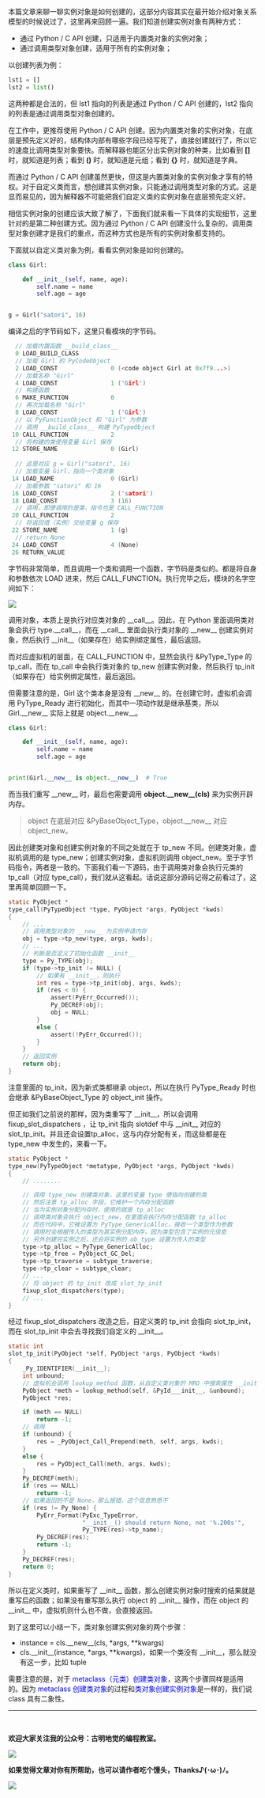 本篇文章来聊一聊实例对象是如何创建的，这部分内容其实在最开始介绍对象关系模型的时候说过了，这里再来回顾一遍。我们知道创建实例对象有两种方式：

- 通过 Python / C API 创建，只适用于内置类对象的实例对象；
- 通过调用类型对象创建，适用于所有的实例对象；

以创建列表为例：

~~~Python
lst1 = []
lst2 = list()
~~~

这两种都是合法的，但 lst1 指向的列表是通过 Python / C API 创建的，lst2 指向的列表是通过调用类型对象创建的。

在工作中，更推荐使用 Python / C API 创建。因为内置类对象的实例对象，在底层是预先定义好的，结构体内部有哪些字段已经写死了，直接创建就行了，所以它的速度比调用类型对象要快。而解释器也能区分出实例对象的种类，比如看到 **[]** 时，就知道是列表；看到 **()** 时，就知道是元组；看到 **{}** 时，就知道是字典。

而通过 Python / C API 创建虽然更快，但这是内置类对象的实例对象才享有的特权。对于自定义类而言，想创建其实例对象，只能通过调用类型对象的方式。这是显而易见的，因为解释器不可能把我们自定义类的实例对象在底层预先定义好。

相信实例对象的创建应该大致了解了，下面我们就来看一下具体的实现细节，这里针对的是第二种创建方式。因为通过 Python / C API 创建没什么复杂的，调用类型对象创建才是我们的重点，而这种方式也是所有的实例对象都支持的。

下面就以自定义类对象为例，看看实例对象是如何创建的。

~~~python
class Girl:

    def __init__(self, name, age):
        self.name = name
        self.age = age


g = Girl("satori", 16)
~~~

编译之后的字节码如下，这里只看模块的字节码。

~~~C
  // 加载内置函数 __build_class__ 
  0 LOAD_BUILD_CLASS
  // 加载 Girl 的 PyCodeObject
  2 LOAD_CONST               0 (<code object Girl at 0x7f9...>)
  // 加载名称 "Girl"
  4 LOAD_CONST               1 ('Girl')
  // 构建函数
  6 MAKE_FUNCTION            0
  // 再次加载名称 "Girl"
  8 LOAD_CONST               1 ('Girl')
  // 以 PyFunctionObject 和 "Girl" 为参数
  // 调用 __build_class__ 构建 PyTypeObject
 10 CALL_FUNCTION            2
  // 将构建的类使用变量 Girl 保存
 12 STORE_NAME               0 (Girl)
  
  // 这里对应 g = Girl("satori", 16)
  // 加载变量 Girl，指向一个类对象
 14 LOAD_NAME                0 (Girl)
  // 加载参数 "satori" 和 16
 16 LOAD_CONST               2 ('satori')
 18 LOAD_CONST               3 (16)
  // 调用，即便调用的是类，指令也是 CALL_FUNCTION
 20 CALL_FUNCTION            2
  // 将返回值（实例）交给变量 g 保存
 22 STORE_NAME               1 (g)
  // return None
 24 LOAD_CONST               4 (None)
 26 RETURN_VALUE
~~~

字节码非常简单，而且调用一个类和调用一个函数，字节码是类似的。都是将自身和参数依次 LOAD 进来，然后 CALL_FUNCTION。执行完毕之后，模块的名字空间如下：

![](./images/262.png)

调用对象，本质上是执行对应类对象的 \_\_call\_\_。因此，在 Python 里面调用类对象会执行 type.\_\_call\_\_，而在 \_\_call\_\_ 里面会执行类对象的 \_\_new\_\_ 创建实例对象，然后执行 \_\_init\_\_（如果存在）给实例绑定属性，最后返回。

而对应虚拟机的层面，在 CALL_FUNCTION 中，显然会执行 &PyType_Type 的 tp_call，而在 tp_call 中会执行类对象的 tp_new 创建实例对象，然后执行 tp_init（如果存在）给实例绑定属性，最后返回。

但需要注意的是，Girl 这个类本身是没有 \_\_new\_\_ 的。在创建它时，虚拟机会调用 PyType_Ready 进行初始化，而其中一项动作就是继承基类，所以 Girl.\_\_new\_\_ 实际上就是 object.\_\_new\_\_。

~~~Python
class Girl:

    def __init__(self, name, age):
        self.name = name
        self.age = age


print(Girl.__new__ is object.__new__)  # True
~~~

而当我们重写 \_\_new\_\_ 时，最后也需要调用 **object.\_\_new\_\_(cls)** 来为实例开辟内存。

> object 在底层对应 &PyBaseObject_Type，object.\_\_new\_\_ 对应 object_new。

因此创建类对象和创建实例对象的不同之处就在于 tp_new 不同。创建类对象，虚拟机调用的是 type_new；创建实例对象，虚拟机则调用 object_new。至于字节码指令，两者是一致的。下面我们看一下源码，由于调用类对象会执行元类的 tp_call（对应 type_call），我们就从这看起。话说这部分源码记得之前看过了，这里再简单回顾一下。

~~~C
static PyObject *
type_call(PyTypeObject *type, PyObject *args, PyObject *kwds)
{
    // ...
    // 调用类型对象的 __new__ 为实例申请内存
    obj = type->tp_new(type, args, kwds);
    // ...
    // 判断是否定义了初始化函数 __init__
    type = Py_TYPE(obj);
    if (type->tp_init != NULL) {
        // 如果有 __init__，则执行
        int res = type->tp_init(obj, args, kwds);
        if (res < 0) {
            assert(PyErr_Occurred());
            Py_DECREF(obj);
            obj = NULL;
        }
        else {
            assert(!PyErr_Occurred());
        }
    }
    // 返回实例
    return obj;
}
~~~

注意里面的 tp_init，因为新式类都继承 object，所以在执行 PyType_Ready 时也会继承 &PyBaseObject_Type 的 object_init 操作。

但正如我们之前说的那样，因为类重写了 \_\_init\_\_，所以会调用 fixup_slot_dispatchers ，让 tp_init 指向 slotdef 中与 \_\_init\_\_ 对应的 slot_tp_init。并且还会设置tp_alloc，这与内存分配有关，而这些都是在 type_new 中发生的，来看一下。 

~~~c
static PyObject *
type_new(PyTypeObject *metatype, PyObject *args, PyObject *kwds)
{
    // ........

    // 调用 type_new 创建类对象，这里的变量 type 便指向创建的类
    // 然后注意 tp_alloc 字段，它维护一个内存分配函数
    // 当为实例对象分配内存时，使用的就是 tp_alloc
    // 调用类对象会执行 object_new，在里面会执行内存分配函数 tp_alloc
    // 而在代码中，它被设置为 PyType_GenericAlloc，接收一个类型作为参数
    // 调用时会根据传入的类型为其实例分配内存，因为类型包含了实例的元信息
    // 另外创建完实例之后，还会将实例的 ob_type 设置为传入的类型
    type->tp_alloc = PyType_GenericAlloc;
    type->tp_free = PyObject_GC_Del;
    type->tp_traverse = subtype_traverse;
    type->tp_clear = subtype_clear;
    // ...
    // 将 object 的 tp_init 改成 slot_tp_init
    fixup_slot_dispatchers(type);
    // ...
}
~~~

经过 fixup_slot_dispatchers 改造之后，自定义类的 tp_init 会指向 slot_tp_init，而在 slot_tp_init 中会去寻找我们自定义的 \_\_init\_\_。

~~~C
static int
slot_tp_init(PyObject *self, PyObject *args, PyObject *kwds)
{
    _Py_IDENTIFIER(__init__);
    int unbound;
    // 虚拟机会调用 lookup_method 函数，从自定义类对象的 MRO 中搜索属性 __init__
    PyObject *meth = lookup_method(self, &PyId___init__, &unbound);
    PyObject *res;

    if (meth == NULL)
        return -1;
    // 调用
    if (unbound) {
        res = _PyObject_Call_Prepend(meth, self, args, kwds);
    }
    else {
        res = PyObject_Call(meth, args, kwds);
    }
    Py_DECREF(meth);
    if (res == NULL)
        return -1;
    // 如果返回的不是 None，那么报错，这个信息熟悉不
    if (res != Py_None) {
        PyErr_Format(PyExc_TypeError,
                     "__init__() should return None, not '%.200s'",
                     Py_TYPE(res)->tp_name);
        Py_DECREF(res);
        return -1;
    }
    Py_DECREF(res);
    return 0;
}
~~~

所以在定义类时，如果重写了 \_\_init\_\_ 函数，那么创建实例对象时搜索的结果就是重写后的函数；如果没有重写那么执行 object 的 \_\_init\_\_ 操作，而在 object 的 \_\_init\_\_ 中，虚拟机则什么也不做，会直接返回。

到了这里可以小结一下，类对象创建实例对象的两个步骤：

- instance = cls.\_\_new\_\_(cls, \*args, \**kwargs)
- cls.\_\_init\_\_(instance, \*args, \**kwargs)，如果一个类没有 \_\_init\_\_，那么就没有这一步，比如 tuple

需要注意的是，对于 <font color="blue">metaclass（元类）创建类对象</font>，这两个步骤同样是适用的。因为 <font color="blue">metaclass 创建类对象</font>的过程和<font color="blue">类对象创建实例对象</font>是一样的，我们说 class 具有二象性。

------

&nbsp;

**欢迎大家关注我的公众号：古明地觉的编程教室。**

![](./images/qrcode_for_gh.jpg)

**如果觉得文章对你有所帮助，也可以请作者吃个馒头，Thanks♪(･ω･)ﾉ。**

![](./images/supports.png)
